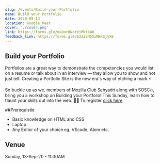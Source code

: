 ```yaml
---
slug: /events/Build-your-Portfolio
name: Build your Portfolio
date: 2020-09-13
location: Google Meet
cover: './cover.png'
link: https://forms.gle/mxDorHNorVjPktkW8
feedback_link: https://forms.gle/6J2z2N5XiMBKSjVX8
---
```

## Build your Portfolio
Portfolios are a great way to demonstrate the competencies you would list on a resume or talk about in an interview — they allow you to show and not just tell. Creating a Portfolio Site is the new era's way of etching a mark ⚡

So buckle up as we, members of Mozilla Club Sahyadri along with SOSC🔥,  bring you a workshop on Building your Portfolio! This Sunday, learn how to flaunt your skills out into the web. 🙌🏼
To register [click here](https://forms.gle/mxDorHNorVjPktkW8).

##Prerequistie
- Basic knowledge on HTML and CSS
- Laptop
- Any Editor of your choice eg. VScode, Atom etc.

## Venue
Sunday, 13-Sep-20 - 11:00AM
